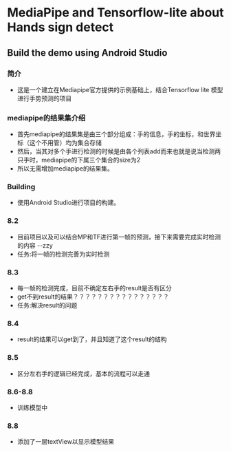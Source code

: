 # MediaPipe and Tensorflow-lite about Hands sign detect

## Build the demo using Android Studio

### 简介

*   这是一个建立在Mediapipe官方提供的示例基础上，结合Tensorflow lite 模型进行手势预测的项目

### mediapipe的结果集介绍

*   首先mediapipe的结果集是由三个部分组成：手的信息，手的坐标，和世界坐标（这个不用管）均为集合存储
*   然后，当其对多个手进行检测的时候是由各个列表add而来也就是说当检测两只手时，mediapipe的下属三个集合的size为2
*   所以无需增加mediapipe的结果集。

### Building

*   使用Android Studio进行项目的构建。
### 8.2

*   目前项目以及可以结合MP和TF进行第一帧的预测，接下来需要完成实时检测的内容 --zzy
*   任务:将一帧的检测完善为实时检测

### 8.3

*   每一帧的检测完成，目前不确定左右手的result是否有区分
*   get不到result的结果？？？？？？？？？？？？？？？？
*   任务:解决result的问题

### 8.4

*   result的结果可以get到了，并且知道了这个result的结构

### 8.5

*   区分左右手的逻辑已经完成，基本的流程可以走通

### 8.6-8.8

*   训练模型中

### 8.8

*   添加了一层textView以显示模型结果